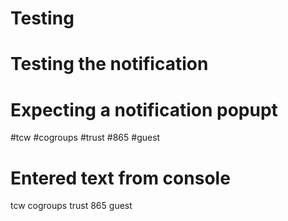 # Testing
# Testing the notification
# Expecting a notification popupt
#tcw
#cogroups
#trust
#865
#guest
# Entered text from console
tcw
cogroups
trust
865
guest
